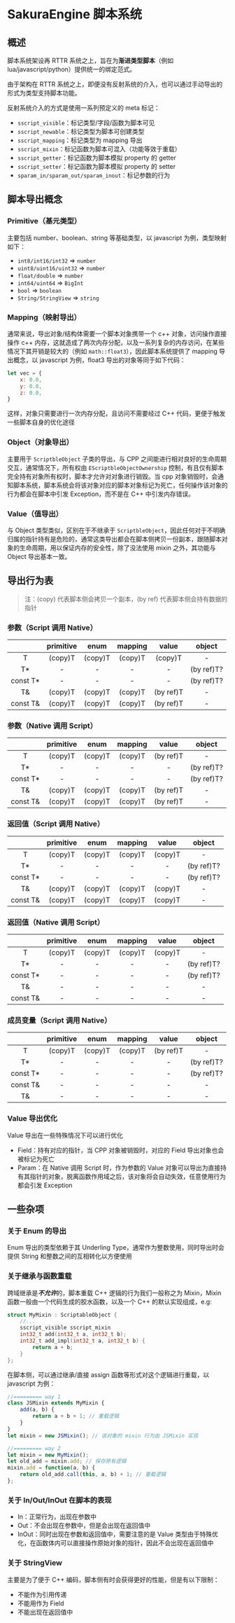 # SakuraEngine 脚本系统

## 概述

脚本系统架设再 RTTR 系统之上，旨在为**渐进类型脚本**（例如 lua/javascript/python）提供统一的绑定范式。

由于架构在 RTTR 系统之上，即便没有反射系统的介入，也可以通过手动导出的形式为类型支持脚本功能。

反射系统介入的方式是使用一系列预定义的 meta 标记：
- `sscript_visible`：标记类型/字段/函数为脚本可见
- `sscript_newable`：标记类型为脚本可创建类型
- `sscript_mapping`：标记类型为 mapping 导出
- `sscript_mixin`：标记函数为脚本可混入（功能等效于重载）
- `sscript_getter`：标记函数为脚本模拟 property 的 getter
- `sscript_setter`：标记函数为脚本模拟 property 的 setter
- `sparam_in/sparam_out/sparam_inout`：标记参数的行为

## 脚本导出概念
### Primitive（基元类型）
主要包括 number、boolean、string 等基础类型，以 javascript 为例，类型映射如下：
- `int8/int16/int32` => `number`
- `uint8/uint16/uint32` => `number`
- `float/double` => `number`
- `int64/uint64` => `BigInt`
- `bool` => `boolean`
- `String/StringView` => `string`

### Mapping（映射导出）
通常来说，导出对象/结构体需要一个脚本对象携带一个 c++ 对象，访问操作直接操作 c++ 内存，这就造成了两次内存分配，以及一系列复杂的内存访问，在某些情况下其开销是较大的（例如 `math::float3`），因此脚本系统提供了 mapping 导出概念，以 javascript 为例，float3 导出的对象等同于如下代码：
```javascript
let vec = {
    x: 0.0,
    y: 0.0,
    z: 0.0,
}
```
这样，对象只需要进行一次内存分配，且访问不需要经过 C++ 代码，更便于触发一些脚本自身的优化途径

### Object（对象导出）
主要用于 `ScriptbleObject` 子类的导出，与 CPP 之间能进行相对良好的生命周期交互，通常情况下，所有权由 `EScriptbleObjectOwnership` 控制，有且仅有脚本完全持有对象所有权时，脚本才允许对对象进行销毁。当 cpp 对象销毁时，会通知脚本系统，脚本系统会将该对象对应的脚本对象标记为死亡，任何操作该对象的行为都会在脚本中引发 Exception，而不是在 C++ 中引发内存错误。

### Value（值导出）
与 Object 类型类似，区别在于不继承于 `ScriptbleObject`，因此任何对于不明确归属的指针持有是危险的，通常这类导出都会在脚本侧拷贝一份副本，跟随脚本对象的生命周期，用以保证内存的安全性，除了没法使用 mixin 之外，其功能与 Object 导出基本一致。

## 导出行为表

> 注：(copy) 代表脚本侧会拷贝一个副本，(by ref) 代表脚本侧会持有数据的指针

### 参数（Script 调用 Native）
|          | primitive |  enum   | mapping |   value   |   object   |
| :------: | :-------: | :-----: | :-----: | :-------: | :--------: |
|    T     |  (copy)T  | (copy)T | (copy)T |  (copy)T  |     -      |
|    T*    |     -     |    -    |    -    |     -     | (by ref)T? |
| const T* |     -     |    -    |    -    |     -     | (by ref)T? |
|    T&    |  (copy)T  | (copy)T | (copy)T | (by ref)T |     -      |
| const T& |  (copy)T  | (copy)T | (copy)T | (by ref)T |     -      |

### 参数（Native 调用 Script）
|          | primitive |  enum   | mapping |   value   |   object   |
| :------: | :-------: | :-----: | :-----: | :-------: | :--------: |
|    T     |  (copy)T  | (copy)T | (copy)T | (by ref)T |     -      |
|    T*    |     -     |    -    |    -    |     -     | (by ref)T? |
| const T* |     -     |    -    |    -    |     -     | (by ref)T? |
|    T&    |  (copy)T  | (copy)T | (copy)T | (by ref)T |     -      |
| const T& |  (copy)T  | (copy)T | (copy)T | (by ref)T |     -      |

### 返回值（Script 调用 Native）
|          | primitive |  enum   | mapping |  value  |   object   |
| :------: | :-------: | :-----: | :-----: | :-----: | :--------: |
|    T     |  (copy)T  | (copy)T | (copy)T | (copy)T |     -      |
|    T*    |     -     |    -    |    -    |    -    | (by ref)T? |
| const T* |     -     |    -    |    -    |    -    | (by ref)T? |
|    T&    |  (copy)T  | (copy)T | (copy)T | (copy)T |     -      |
| const T& |  (copy)T  | (copy)T | (copy)T | (copy)T |     -      |

### 返回值（Native 调用 Script）
|          | primitive |  enum   | mapping |  value  |   object   |
| :------: | :-------: | :-----: | :-----: | :-----: | :--------: |
|    T     |  (copy)T  | (copy)T | (copy)T | (copy)T |     -      |
|    T*    |     -     |    -    |    -    |    -    | (by ref)T? |
| const T* |     -     |    -    |    -    |    -    | (by ref)T? |
|    T&    |     -     |    -    |    -    |    -    |     -      |
| const T& |     -     |    -    |    -    |    -    |     -      |

### 成员变量（Script 调用 Native）
|          | primitive |  enum   | mapping |   value   |   object   |
| :------: | :-------: | :-----: | :-----: | :-------: | :--------: |
|    T     |  (copy)T  | (copy)T | (copy)T | (by ref)T |     -      |
|    T*    |     -     |    -    |    -    |     -     | (by ref)T? |
| const T* |     -     |    -    |    -    |     -     | (by ref)T? |
| const T& |     -     |    -    |    -    |     -     |     -      |
|    T&    |     -     |    -    |    -    |     -     |     -      |

### Value 导出优化
Value 导出在一些特殊情况下可以进行优化
- Field：持有对应的指针，当 CPP 对象被销毁时，对应的 Field 导出对象也会被标记为死亡
- Param：在 Native 调用 Script 时，作为参数的 Value 对象可以导出为直接持有其指针的对象，脱离函数作用域之后，该对象将会自动失效，任意使用行为都会引发 Exception

## 一些杂项
### 关于 Enum 的导出
Enum 导出的类型依赖于其 Underling Type，通常作为整数使用，同时导出时会提供 String 和整数之间的互相转化以方便使用

### 关于继承与函数重载
跨域继承是***不允许***的，脚本重载 C++ 逻辑的行为我们一般称之为 Mixin，Mixin 函数一般由一个代码生成的胶水函数，以及一个 C++ 的默认实现组成，e.g:
```cpp
struct MyMixin : ScriptableObject {
    //...
    sscript_visible sscript_mixin
    int32_t add(int32_t a, int32_t b);
    int32_t add_impl(int32_t a, int32_t b) {
        return a + b;
    }
};
```
在脚本侧，可以通过继承/直接 assign 函数等形式对这个逻辑进行重载，以 javascript 为例：
```javascript
//========= way 1
class JSMixin extends MyMixin {
    add(a, b) {
        return a + b + 1; // 重载逻辑
    }
}
let mixin = new JSMixin(); // 该对象的 mixin 行为由 JSMixin 实现

//========= way 2
let mixin = new MyMixin();
let old_add = mixin.add; // 保存原有逻辑
mixin.add = function(a, b) {
    return old_add.call(this, a, b) + 1; // 重载逻辑
};
```

### 关于 In/Out/InOut 在脚本的表现
- In：正常行为，出现在参数中
- Out：不会出现在参数中，但是会出现在返回值中
- InOut：同时出现在参数和返回值中，需要注意的是 Value 类型由于特殊优化，在函数体内可以直接操作原始对象的指针，因此不会出现在返回值中

### 关于 StringView
主要是为了便于 C++ 编码，脚本侧有时会获得更好的性能，但是有以下限制：
- 不能作为引用传递
- 不能用作为 Field
- 不能出现在返回值中